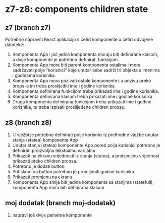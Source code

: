 # z7-z8: components children state

## z7 (branch z7)

Potrebno napraviti React aplikaciju s četiri komponente u četiri odvojene datoteke:
1.  Komponenta App i još jedna komponenta moraju biti definirane klasom, a dvije komponente je potrebno definirati funkcijom.
2.	Komponenta App mora biti parent komponenta ostalima i mora sadržavati polje "korisnici" koje unutar sebe sadrži tri objekta s imenima i godinama korisnika.
3.	Komponenta App mora pozivati ostale komponente i u pozivu preko props-a im treba proslijediti ime i godine korisnika.
4.	Komponenta definirana funkcijom treba prikazati ime i godine korisnika.
5.	Komponenta definirana klasom treba prikazati ime i godine korisnika.
6.	Druga komponenta definirana funkcijom treba prikazati ime i godine korisnika, te treba ispisati proslijeđene children propse.

## z8 (branch z8)

1.	U vježbi je potrebno definirati polje korisnici iz prethodne vježbe unutar stanja (statea) komponente App
2.	Unutar stanja (statea) komponente App pored polja korisnici potrebno je definirati proizvoljnu tekstualnu varijablu
3.  Prikazati na ekranu vrijednosti iz stanja (statea), a proizvoljnu vrijednost prikazati preko children propsa.
4.	Potrebno je dodati button
5.	Pritiskom na button potrebno je promijeniti godine korisnika
6.	Prikazati promjenu na ekranu
7.	Komponenta App smije biti jedina komponenta sa stanjima (statefull), komponenta App mora biti definirana klasom

## moj dodatak (branch moj-dodatak)

1. napravi još dvije pametne komponente